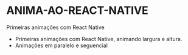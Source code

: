 # ANIMA-AO-REACT-NATIVE
Primeiras animações com React Native

- Primeiras animações com React Native, animando largura e altura.
- Animações em paralelo e seguencial
